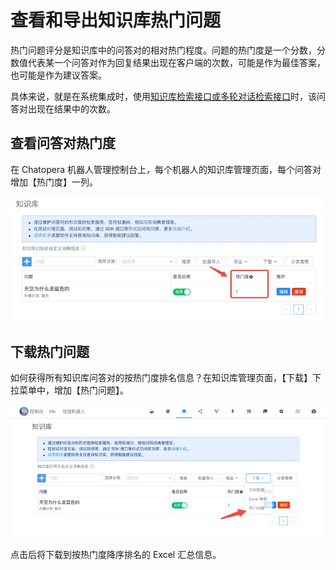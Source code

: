 # 查看和导出知识库热门问题

热门问题评分是知识库中的问答对的相对热门程度。问题的热门度是一个分数，分数值代表某一个问答对作为回复结果出现在客户端的次数，可能是作为最佳答案，也可能是作为建议答案。

具体来说，就是在系统集成时，使用[知识库检索接口或多轮对话检索接口](https://docs.chatopera.com/products/chatbot-platform/references/sdk/chatbot/chat.html)时，该问答对出现在结果中的次数。

## 查看问答对热门度

在 Chatopera 机器人管理控制台上，每个机器人的知识库管理页面，每个问答对增加【热门度】一列。

![热门度](../../../images/products/faq/image2021-8-10_01.jpg)

## 下载热门问题

如何获得所有知识库问答对的按热门度排名信息？在知识库管理页面，【下载】下拉菜单中，增加【热门问题】。

![下载热门问题排行](../../../images/products/faq/image2021-8-10_02.jpg)

点击后将下载到按热门度降序排名的 Excel 汇总信息。
